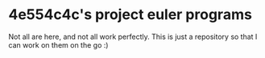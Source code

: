 # 4e554c4c's project euler programs
Not all are here, and not all work perfectly. This is just a repository so that I can work on them on the go :)
